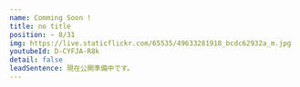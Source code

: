```yaml
---
name: Comming Soon !
title: no title
position: ~ 8/31
img: https://live.staticflickr.com/65535/49633281918_bcdc62932a_m.jpg
youtubeId: D-CYFJA-R8k
detail: false
leadSentence: 現在公開準備中です。
---
```

